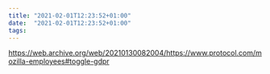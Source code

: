 ```yaml
---
title: "2021-02-01T12:23:52+01:00"
date:  "2021-02-01T12:23:52+01:00"
tags:
---
```


https://web.archive.org/web/20210130082004/https://www.protocol.com/mozilla-employees#toggle-gdpr